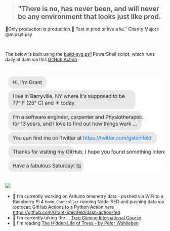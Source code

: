 > ## "There is no, has never been, and will never be any environment that looks just like prod. 

🌺Only production is production.🌺 Test in prod or live a lie." Charity Majors
@mipsytipsy

<br/>

The below is built using the [build-svg.ps1](https://github.com/grant-steinfeld/grant-steinfeld/blob/master/build-svg.ps1) PowerShell script, which runs daily at 3am via this [GitHub Action](https://github.com/grant-steinfeld/grant-steinfeld/blob/master/.github/workflows/readme.yml).

<br/>





[![](./chat.svg)](https://twitter.com/gsteinfeld)

![](https://github-readme-stats.vercel.app/api?username=grant-steinfeld&show_icons=true&theme=merko)


- 🔭 I’m currently working on Arduino telemetry data - pushed via WiFi to a Raspberry Pi 4 `Home Controller` running Node-RED and pushing data
via :octocat: GitHub Actions to a Python Action here https://github.com/Grant-Steinfeld/dash-action-fed
- 🌱 I’m currently taking the ... [Tree Climing International Course ](https://treeclimbing.com/)
- 📗 I'm reading [The Hidden Life of Trees - by Peter Wohlleben ](https://www.facebook.com/THLOTMovie/)

<!--
**Grant-Steinfeld/Grant-Steinfeld** is a ✨ _special_ ✨ repository because its `README.md` (this file) appears on your GitHub profile.

Here are some ideas to get you started:

-  I’m currently working on ...
- 🌱 I’m currently learning ...
- 👯 I’m looking to collaborate on ...
- 🤔 I’m looking for help with ...
- 💬 Ask me about ...
- 📫 How to reach me: ...
- 😄 Pronouns: ...
- ⚡ Fun fact: ...
-->
